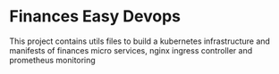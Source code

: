# Finances Easy Devops
This project contains utils files to build a kubernetes infrastructure and manifests of finances micro services, nginx ingress controller and prometheus monitoring